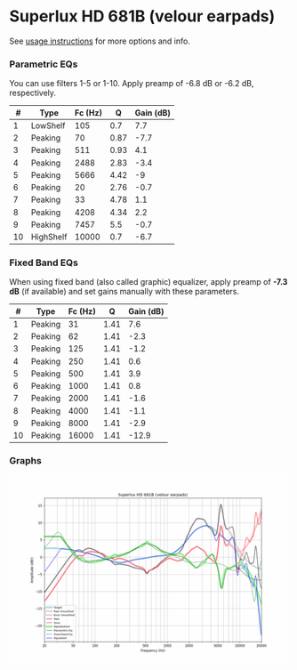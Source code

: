 # Superlux HD 681B (velour earpads)
See [usage instructions](https://github.com/jaakkopasanen/AutoEq#usage) for more options and info.

### Parametric EQs
You can use filters 1-5 or 1-10. Apply preamp of -6.8 dB or -6.2 dB, respectively.

|   # | Type      |   Fc (Hz) |    Q |   Gain (dB) |
|-----|-----------|-----------|------|-------------|
|   1 | LowShelf  |       105 | 0.7  |         7.7 |
|   2 | Peaking   |        70 | 0.87 |        -7.7 |
|   3 | Peaking   |       511 | 0.93 |         4.1 |
|   4 | Peaking   |      2488 | 2.83 |        -3.4 |
|   5 | Peaking   |      5666 | 4.42 |        -9   |
|   6 | Peaking   |        20 | 2.76 |        -0.7 |
|   7 | Peaking   |        33 | 4.78 |         1.1 |
|   8 | Peaking   |      4208 | 4.34 |         2.2 |
|   9 | Peaking   |      7457 | 5.5  |        -0.7 |
|  10 | HighShelf |     10000 | 0.7  |        -6.7 |

### Fixed Band EQs
When using fixed band (also called graphic) equalizer, apply preamp of **-7.3 dB** (if available) and set gains manually with these parameters.

|   # | Type    |   Fc (Hz) |    Q |   Gain (dB) |
|-----|---------|-----------|------|-------------|
|   1 | Peaking |        31 | 1.41 |         7.6 |
|   2 | Peaking |        62 | 1.41 |        -2.3 |
|   3 | Peaking |       125 | 1.41 |        -1.2 |
|   4 | Peaking |       250 | 1.41 |         0.6 |
|   5 | Peaking |       500 | 1.41 |         3.9 |
|   6 | Peaking |      1000 | 1.41 |         0.8 |
|   7 | Peaking |      2000 | 1.41 |        -1.6 |
|   8 | Peaking |      4000 | 1.41 |        -1.1 |
|   9 | Peaking |      8000 | 1.41 |        -2.9 |
|  10 | Peaking |     16000 | 1.41 |       -12.9 |

### Graphs
![](./Superlux%20HD%20681B%20(velour%20earpads).png)
